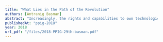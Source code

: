 ```yaml
---
title: "What Lies in the Path of the Revolution"
authors: [Antranig Basman]
abstract: "Increasingly, the rights and capabilities to own technological artefacts, where they exist at all, are reserved to corporations and not to citizens. There are historical, economic, metaphysical, ideological and cognitive reasons for this situation, in addition to purely technological factors, which we will trace by following the fate of various concrete examples, analysed into five categories of ownable elements. These categories are those of ownable function, ownable expression, ownable data, ownable installations and ownable economies. In this paper, we attempt to align these goals of ownability into a research and activism program by describing a set of revolutionary goals in each category, and tracing ways we could reach them."
publishedAt: "ppig-2018"
year: 2018
url_pdf: "/files/2018-PPIG-29th-basman.pdf"
---
```

